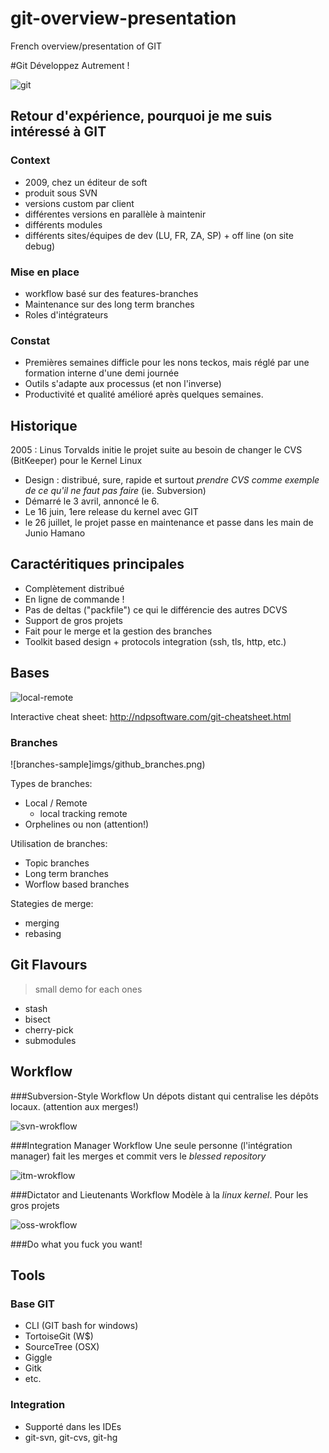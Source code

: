 git-overview-presentation
=========================

French overview/presentation of GIT

#Git Développez Autrement !

![git](http://git-scm.com/images/logos/1color-lightbg@2x.png)

## Retour d'expérience, pourquoi  je me suis intéressé à GIT 

### Context
 
 * 2009, chez un éditeur de soft
 * produit sous SVN 
 * versions custom par client
 * différentes versions en parallèle à maintenir
 * différents modules
 * différents sites/équipes de dev (LU, FR, ZA, SP) + off line (on site debug)
 
### Mise en place

 * workflow basé sur des features-branches
 * Maintenance sur des long term branches
 * Roles d'intégrateurs

### Constat

 * Premières semaines difficle pour les nons teckos, mais réglé par une formation interne d'une demi journée
 * Outils s'adapte aux processus (et non l'inverse)
 * Productivité et qualité amélioré après quelques semaines.
 
## Historique

2005 : Linus Torvalds initie le projet suite au besoin de changer le CVS (BitKeeper) pour le Kernel Linux

 * Design : distribué, sure, rapide et surtout _prendre CVS comme exemple de ce qu'il ne faut pas faire_ (ie. Subversion)
 * Démarré le 3 avril, annoncé le 6.
 * Le 16 juin, 1ere release du kernel avec GIT
 * le 26 juillet, le projet passe en maintenance et passe dans les main de Junio Hamano

## Caractéritiques principales
 
 * Complètement distribué
 * En ligne de commande !
 * Pas de deltas ("packfile") ce qui le différencie des autres DCVS
 * Support de gros projets
 * Fait pour le merge et la gestion des branches
 * Toolkit based design + protocols integration (ssh, tls, http, etc.)

## Bases

![local-remote](http://thkoch2001.github.com/whygitisbetter/images/local-remote.png)

Interactive cheat sheet: http://ndpsoftware.com/git-cheatsheet.html

### Branches

![branches-sample]imgs/github_branches.png)

Types de branches:
 
 * Local / Remote
   * local tracking remote
 * Orphelines ou non (attention!) 

Utilisation de branches:

 * Topic branches
 * Long term branches
 * Worflow based branches

Stategies de merge: 

 * merging
 * rebasing

## Git Flavours

> small demo for each ones

 * stash
 * bisect
 * cherry-pick
 * submodules

## Workflow 

###Subversion-Style Workflow
Un dépots distant qui centralise les dépôts locaux. 
(attention aux merges!)

![svn-wrokflow](http://thkoch2001.github.com/whygitisbetter/images/workflow-a.png)

###Integration Manager Workflow
Une seule personne (l'intégration manager) fait les merges et commit vers le _blessed repository_

![itm-wrokflow](http://thkoch2001.github.com/whygitisbetter/images/workflow-b.png)

###Dictator and Lieutenants Workflow
Modèle à la _linux kernel_. Pour les gros projets

![oss-wrokflow](http://thkoch2001.github.com/whygitisbetter/images/workflow-c.png)

###Do what you fuck you want!

## Tools
 
### Base GIT

 * CLI (GIT bash for windows)
 * TortoiseGit (W$)
 * SourceTree (OSX)
 * Giggle
 * Gitk
 * etc.

### Integration

 * Supporté dans les IDEs
 * git-svn, git-cvs, git-hg
